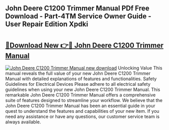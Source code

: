## John Deere C1200 Trimmer Manual PDf Free Download - Part-4TM Service Owner Guide - User Repair Edition Xpdki

# <h2><a href="http://bc86584.oget.top/?id=John+Deere+C1200+Trimmer+Manual">🔗Download New 👉🔴 John Deere C1200 Trimmer Manual</a></h2>

[![John Deere C1200 Trimmer Manual new download](https://i.imgur.com/5g1atiW.png)](http://bc86584.oget.top/?id=John+Deere+C1200+Trimmer+Manual)
Unlocking Value This manual reveals the full value of your new John Deere C1200 Trimmer Manual with detailed explanations of features and functionalities. Safety Guidelines for Electrical Devices Please adhere to all electrical safety guidelines when using your new John Deere C1200 Trimmer Manual. This remarkable John Deere C1200 Trimmer Manual offers a comprehensive suite of features designed to streamline your workflow. We believe that the John Deere C1200 Trimmer Manual has been an essential guide in your quest to understand the features and capabilities of your new item. If you need any assistance or have any questions, our customer service team is always available.
